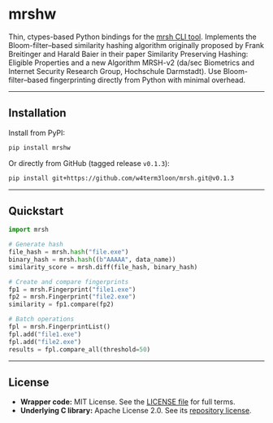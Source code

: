# mrshw

Thin, ctypes-based Python bindings for the [mrsh CLI tool](https://github.com/w4term3loon/mrsh). Implements the Bloom-filter–based similarity hashing algorithm originally proposed by Frank Breitinger and Harald Baier in their paper Similarity Preserving Hashing: Eligible Properties and a new Algorithm MRSH-v2 (da/sec Biometrics and Internet Security Research Group, Hochschule Darmstadt). Use Bloom-filter–based fingerprinting directly from Python with minimal overhead.

---

## Installation

Install from PyPI:

```bash
pip install mrshw
```

Or directly from GitHub (tagged release `v0.1.3`):

```bash
pip install git+https://github.com/w4term3loon/mrsh.git@v0.1.3
```

---

## Quickstart

```python
import mrsh

# Generate hash
file_hash = mrsh.hash("file.exe")
binary_hash = mrsh.hash((b"AAAAA", data_name))
similarity_score = mrsh.diff(file_hash, binary_hash)

# Create and compare fingerprints
fp1 = mrsh.Fingerprint("file1.exe")
fp2 = mrsh.Fingerprint("file2.exe")
similarity = fp1.compare(fp2)

# Batch operations
fpl = mrsh.FingerprintList()
fpl.add("file1.exe")
fpl.add("file2.exe")
results = fpl.compare_all(threshold=50)
```

---

## License

* **Wrapper code:** MIT License. See the [LICENSE file](https://github.com/w4term3loon/mrsh/blob/master/bindings/LICENSE) for full terms.
* **Underlying C library:** Apache License 2.0. See its [repository license](https://github.com/w4term3loon/mrsh/blob/master/LICENSE.md).

